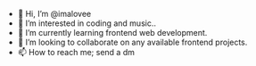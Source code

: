 - 👋 Hi, I’m @imalovee
- 👀 I’m interested in coding and music..
- 🌱 I’m currently learning frontend web development.
- 💞️ I’m looking to collaborate on any available frontend projects.
- 📫 How to reach me; send a dm

<!---
imalovee/imalovee is a ✨ special ✨ repository because its `README.md` (this file) appears on your GitHub profile.
You can click the Preview link to take a look at your changes.
--->
